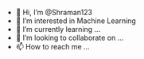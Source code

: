 - 👋 Hi, I’m @Shraman123
- 👀 I’m interested in Machine Learning 
- 🌱 I’m currently learning ...
- 💞️ I’m looking to collaborate on ...
- 📫 How to reach me ...

<!---
Shraman123/Shraman123 is a ✨ special ✨ repository because its `README.md` (this file) appears on your GitHub profile.
You can click the Preview link to take a look at your changes.
--->
